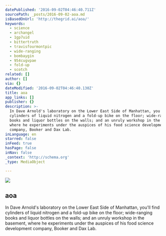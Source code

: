 ```yaml
---
datePublished: '2016-09-02T04:46:40.711Z'
sourcePath: _posts/2016-09-02-aoa.md
isBasedOnUrl: 'http://thegrid.ai/aoa/'
keywords:
  - science
  - archangel
  - 1gp7uid
  - bittertruth
  - travisfourmontpic
  - wide-ranging
  - bombaygin
  - 954cugvpae
  - fold-up
  - scotch
related: []
author: []
via: {}
dateModified: '2016-09-02T04:46:40.130Z'
title: aoa
app_links: []
publisher: {}
description: >-
  In Dave Arnold's laboratory on the Lower East Side of Manhattan, you'll find
  cylinders of liquid nitrogen and a fold-up bike on the floor; wide-ranging
  books and liquor bottles on the walls; and an unruly workshop in the basement,
  where he experiments under the auspices of his food science development
  company, Booker and Dax Lab.
inLanguage: en
starred: false
inFeed: true
hasPage: false
inNav: false
_context: 'http://schema.org'
_type: MediaObject

---
```

<article style=""><img src="https://s3-us-west-2.amazonaws.com/the-grid-img/p/6c86fa5a90dd2f35f18e4cc209a5869799440324.png" /><h1>aoa</h1><p>In Dave Arnold's laboratory on the Lower East Side of Manhattan, you'll find cylinders of liquid nitrogen and a fold-up bike on the floor; wide-ranging books and liquor bottles on the walls; and an unruly workshop in the basement, where he experiments under the auspices of his food science development company, Booker and Dax Lab.</p></article>